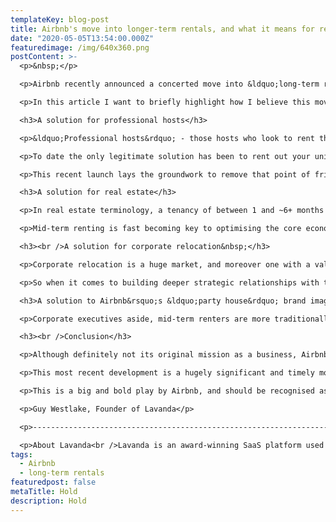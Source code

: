 ```yaml
---
templateKey: blog-post
title: Airbnb's move into longer-term rentals, and what it means for real estate.
date: "2020-05-05T13:54:00.000Z"
featuredimage: /img/640x360.png
postContent: >-
  <p>&nbsp;</p>

  <p>Airbnb recently announced a concerted move into &ldquo;long-term reservations&rdquo; - stays defined as between 28 days and 6 months. With all eyes analysing COVID-19&rsquo;s immediate and longer-term impact upon Airbnb&rsquo;s core business, it&rsquo;s all too easy to overlook the strategic importance of this play and the opportunities that it unlocks; both for Airbnb itself, and for the real estate sector that it so desperately needs to partner with.&nbsp;</p>

  <p>In this article I want to briefly highlight how I believe this move epitomises one of Airbnb&rsquo;s key competitive advantages; its voracious appetite to understand and solve pain points experienced by its primary stakeholder groups, further weaponised by a willingness to conduct bold experiments. Traditional real estate players have much to get excited about, whilst OTA competitors (Booking, Expedia, VRBO, Ctrip, etc.) should sit up and take note.</p>

  <h3>A solution for professional hosts</h3>

  <p>&ldquo;Professional hosts&rdquo; - those hosts who look to rent their properties all year round on a short-term basis in search of higher yields - are a key growth driver for Airbnb. Regulatory limits (e.g. 90 day limit in London etc.), however, have changed the value proposition to this core audience and introduced a major point of friction into the experience that Airbnb offers them; what do you do with a property once you&rsquo;ve used up your quota of nights on Airbnb?&nbsp;</p>

  <p>To date the only legitimate solution has been to rent out your unit on a mid/long-term basis (anecdotally this is why Lavanda has offered longer-term rental solutions from day one). But the professional host (or their property manager) has had to go through the clunky process of taking the property off Airbnb, listing it on a separate long-term channel (i.e. Rightmove or Zoopla in UK), and consequently Airbnb losing out on that share of wallet.</p>

  <p>This recent launch lays the groundwork to remove that point of friction entirely, whilst at the same time providing consumers with a simpler and easier way to discover and rent properties more flexibly online. Professional hosts are finally able to legitimately rent properties 365 days a year on Airbnb, intelligently optimising yield through a combination of short and longer-stays. This new feature gives a core group of super users exactly what they want/need in order to survive and thrive in an otherwise highly challenging regulatory context. It creates a far stickier product experience that will nurture them into dyed-in-the-wool Airbnb advocates, creating an important competitive moat around the platform.</p>

  <h3>A solution for real estate</h3>

  <p>In real estate terminology, a tenancy of between 1 and ~6+ months is broadly considered a &ldquo;mid-term&rdquo; rental. A steady and reliable source of mid-term rental demand is generally considered something of a holy grail; significantly less operational and more costly than a hospitality-led short stay, yet ~15%+ higher yielding than a traditional 12-month long-term rental due to the increased flexibility that it offers the tenant. It&rsquo;s also considered to better meet the needs of the modern day renter; the remote working &ldquo;digital nomad&rdquo; who values experience, and whose lifestyle more typically revolves around multiple urban centres.</p>

  <p>Mid-term renting is fast becoming key to optimising the core economics of institutional real estate; specifically multifamily, co-living, serviced apartment (specifically the &ldquo;extended stay&rdquo; segment) and PBSA (Purpose Built Student Accommodation) assets. Establishing a channel of mid-term rental demand alongside its core short-term rental demand (i.e stays between 1 night and 1 month in duration) - which can, in turn, be effortlessly tapped into in order to plug voids within buildings - lays an all important foundation upon which Airbnb can build to develop deeper, industry-specific solutions that unlock accretive value for landlords. A bold strategy to become the partner of choice for institutional real estate, and for its platform to become structurally embraced within buildings.&nbsp;</p>

  <h3><br />A solution for corporate relocation&nbsp;</h3>

  <p>Corporate relocation is a huge market, and moreover one with a value chain that begs to be consolidated, streamlined and digitised. Furthermore - irrespective of whether we&rsquo;re talking about short, mid or long-term guests - corporate executives are considered to be the cr&egrave;me-de-la-cr&egrave;me; well behaved, business-like types who pay their rent on time. Global corporations are the classic mid-term rental use case; they value flexibility, are keen to avoid the high cost of a hotel over a prolonged period, but are frequently unable to commit to a long-term lease due to the nature of the projects that are being resourced.&nbsp;</p>

  <p>So when it comes to building deeper strategic relationships with the real estate sector, there are clear synergies with Airbnb taking a step towards becoming a more comprehensive solution for corporate relocation agencies at the same time. A strategy to develop a channel of premium rental demand that's craved by institutional landlords and property managers.</p>

  <h3>A solution to Airbnb&rsquo;s &ldquo;party house&rdquo; brand image</h3>

  <p>Corporate executives aside, mid-term renters are more traditionally perceived (albeit generically) to be &ldquo;trusted young professionals&rdquo; - another audience that's highly sought after by landlords. Developing a channel of hugely attractive tenants will equally help Airbnb shake off the reputation it's garnered amongst the more traditional real estate sector as a source of troublesome guests - albeit this has been shaped by countless unsubstantiated media anecdotes, and further fuelled by the aggressive hotel lobby. Nevertheless this reputation has to date put off many key industry players from more readily embracing Airbnb as a strategic partner.</p>

  <h3><br />Conclusion</h3>

  <p>Although definitely not its original mission as a business, Airbnb has fully understood the opportunity it now has to radically transform residential real estate by creating a holistic solution that allows landlords to tap into short and mid-term rental demand alongside longer-term tenancies. To do full justice to this opportunity, however, first of all requires Airbnb to legitimise its core business and mature as a brand - a project that is evidently well underway.</p>

  <p>This most recent development is a hugely significant and timely move towards building a deeper, more strategic relationship with institutional real estate portfolios - specifically owners of PBSA, multifamily, co-living and serviced apartment assets. Exploring a more diversified rental strategy, particularly with a view to occupying voids resulting from the COVID-19 lockdown, is currently a priority agenda item for most residential portfolios. As an Asset Manager, thanks to Airbnb, the toolkit available to you has just had a major upgrade. To ignore it and continue to bury your head in the sand is, in effect, to leave critical value on the table.</p>

  <p>This is a big and bold play by Airbnb, and should be recognised as such. It&rsquo;s key to winning in the hotly contested urban markets over the longer-term, and it'll be fascinating to see how its competitors and naysayers now respond. I&rsquo;ll certainly be watching this space closely...</p>

  <p>Guy Westlake, Founder of Lavanda</p>

  <p>---------------------------------------------------------------------------------------------------------------</p>

  <p>About Lavanda<br />Lavanda is an award-winning SaaS platform used by the world's leading student and multifamily operators to increase NOI through short and medium term rentals. Clients include Greystar, CA Ventures, JLL, Savills and LaSalle amongst others.</p>
tags:
  - Airbnb
  - long-term rentals
featuredpost: false
metaTitle: Hold
description: Hold
---
```

